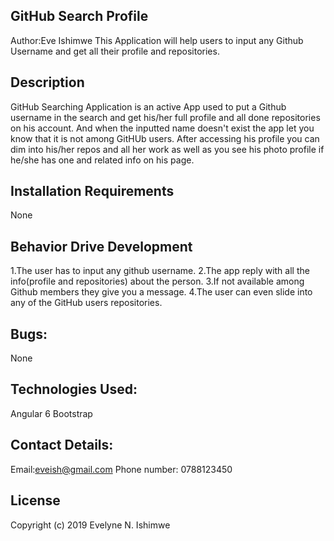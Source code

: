 ## GitHub Search Profile
Author:Eve Ishimwe
This Application will help users to input any Github Username and get all their profile and repositories.
## Description
GitHub Searching Application is an active App used to put a Github username in the search and get his/her full profile and all done repositories on his account. And when the inputted name doesn't exist the app let you know that it is not among GitHUb users. After accessing his profile you can dim into his/her repos and all her work as well as you see his photo profile if he/she has one and related info on his page.
## Installation Requirements
None
## Behavior Drive Development
1.The user has to input any github username.
2.The app reply with all the info(profile and repositories) about the person.
3.If not available among Github members they give you a message.
4.The user can even slide into any of the GitHub users repositories.
## Bugs:
None
## Technologies Used:
Angular 6
Bootstrap
## Contact Details:
Email:eveish@gmail.com
Phone number: 0788123450
## License
Copyright (c) 2019 Evelyne N. Ishimwe